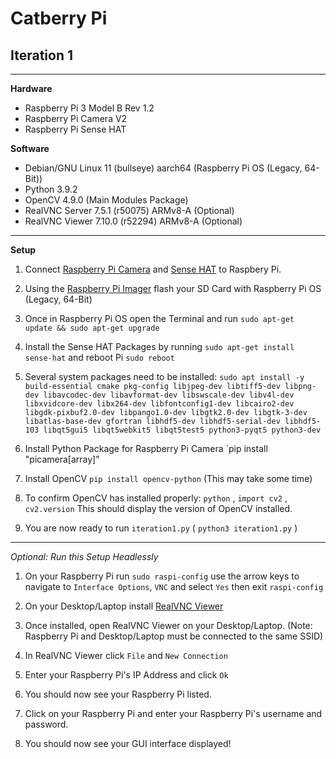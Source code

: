 # Catberry Pi
## Iteration 1

---

**Hardware**

- Raspberry Pi 3 Model B Rev 1.2
- Raspberry Pi Camera V2
- Raspberry Pi Sense HAT

**Software**
- Debian/GNU Linux 11 (bullseye) aarch64 (Raspberry Pi OS (Legacy, 64-Bit))
- Python 3.9.2
- OpenCV 4.9.0 (Main Modules Package)
- RealVNC Server 7.5.1 (r50075) ARMv8-A (Optional)
- RealVNC Viewer 7.10.0 (r52294) ARMv8-A (Optional)

---

**Setup**

1. Connect [Raspberry Pi Camera](https://projects.raspberrypi.org/en/projects/getting-started-with-picamera/2) and [Sense HAT](https://projects.raspberrypi.org/en/projects/getting-started-with-sense-hat/2) to Raspbery Pi.

2. Using the [Raspberry Pi Imager](https://www.raspberrypi.com/software/) flash your SD Card with Raspberry Pi OS (Legacy, 64-Bit)

3. Once in Raspberry Pi OS open the Terminal and run `sudo apt-get update && sudo apt-get upgrade`

4. Install the Sense HAT Packages by running `sudo apt-get install sense-hat` and reboot Pi `sudo reboot`

5. Several system packages need to be installed:
   `sudo apt install -y build-essential cmake pkg-config libjpeg-dev libtiff5-dev libpng-dev libavcodec-dev libavformat-dev libswscale-dev libv4l-dev libxvidcore-dev libx264-dev libfontconfig1-dev libcairo2-dev libgdk-pixbuf2.0-dev libpango1.0-dev libgtk2.0-dev libgtk-3-dev libatlas-base-dev gfortran libhdf5-dev libhdf5-serial-dev libhdf5-103 libqt5gui5 libqt5webkit5 libqt5test5 python3-pyqt5 python3-dev`

6. Install Python Package for Raspberry Pi Camera `pip install "picamera[array]"

7. Install OpenCV `pip install opencv-python` (This may take some time)

8. To confirm OpenCV has installed properly:
   `python` , `import cv2` , `cv2.version` 
   This should display the version of OpenCV installed.

9. You are now ready to run `iteration1.py`
   ( `python3 iteration1.py` ) 

---

*Optional: Run this Setup Headlessly*

1. On your Raspberry Pi run `sudo raspi-config` use the arrow keys to navigate to `Interface Options`, `VNC` and select `Yes` then exit `raspi-config`

2. On your Desktop/Laptop install [RealVNC Viewer](https://www.realvnc.com/en/connect/download/viewer)

3. Once installed, open RealVNC Viewer on your Desktop/Laptop. (Note: Raspberry Pi and Desktop/Laptop must be connected to the same SSID)

4. In RealVNC Viewer click `File` and `New Connection`

5. Enter your Raspberry Pi's IP Address and click `Ok`

6. You should now see your Raspberry Pi listed.

7. Click on your Raspberry Pi and enter your Raspberry Pi's username and password.

8. You should now see your GUI interface displayed!
